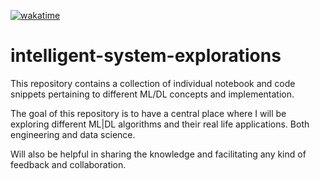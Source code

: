 [![wakatime](https://wakatime.com/badge/user/23cfbce7-d612-40f6-82c3-807d45099810/project/ddf09fc7-e842-4a92-b52e-1fff91f854ff.svg)](https://wakatime.com/badge/user/23cfbce7-d612-40f6-82c3-807d45099810/project/ddf09fc7-e842-4a92-b52e-1fff91f854ff)
# intelligent-system-explorations
This repository contains a collection of individual notebook and code snippets pertaining to different ML/DL concepts and implementation.

The goal of this repository is to have a central place where I will be exploring different ML|DL algorithms and their real life applications. Both engineering and data science. 

Will also be helpful in sharing the knowledge and facilitating any kind of feedback and collaboration.
